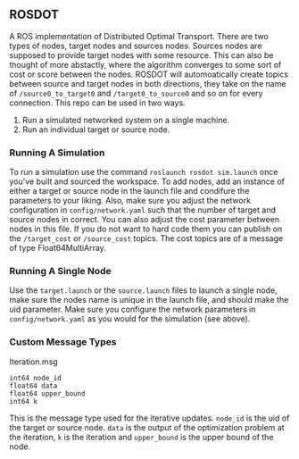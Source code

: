 ## ROSDOT ##

A ROS implementation of Distributed Optimal Transport. There are two types of nodes, target nodes and sources nodes. Sources nodes are supposed to provide target nodes with some resource. This can also be thought of more abstactly, where  the algorithm converges to some sort of cost or score between the nodes. ROSDOT will automoatically create topics between source and target nodes in both directions, they take on the name of `/source0_to_target0` and `/target0_to_source0` and so on for every connection. This repo can be used in two ways.
1. Run a simulated networked system on a single machine.
2. Run an individual target or source node.

### Running A Simulation ###

To run a simulation use the command `roslaunch rosdot sim.launch` once you've built and sourced the workspace. To add nodes, add an instance of either a target or source node in the launch file and condifure the parameters to your liking. Also, make sure you adjust the network configuration in `config/network.yaml` such that the number of target and source nodes in correct. You can also adjust the cost parameter between nodes in this file. If you do not want to hard code them you can publish on the `/target_cost` or `/source_cost` topics. The cost topics are of a message of type Float64MultiArray. 

### Running A Single Node ###
Use the `target.launch` or the `source.launch` files to launch a single node, make sure the nodes name is unique in the launch file, and should make the uid parameter. Make sure you configure the network parameters in `config/network.yaml` as you would for the simulation (see above).

### Custom Message Types ###
 Iteration.msg
 ```
 int64 node_id
 float64 data
 float64 upper_bound
 int64 k
 ```
 This is the message type used for the iterative updates. `node_id` is the uid of the target or source node. `data` is the output of the optimization problem at the iteration, `k` is the iteration and `upper_bound` is the upper bound of the node.

